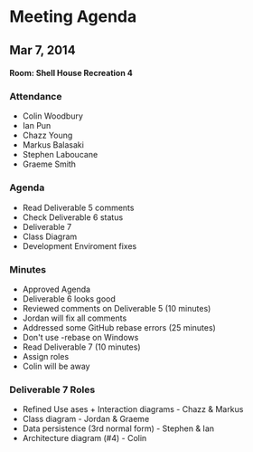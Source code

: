 # Meeting Agenda
## Mar 7, 2014
#### Room: Shell House Recreation 4

### Attendance
- Colin Woodbury
- Ian Pun
- Chazz Young
- Markus Balasaki
- Stephen Laboucane
- Graeme Smith

### Agenda
- Read Deliverable 5 comments
- Check Deliverable 6 status
- Deliverable 7
- Class Diagram
- Development Enviroment fixes

### Minutes
- Approved Agenda
- Deliverable 6 looks good
- Reviewed comments on Deliverable 5 (10 minutes)
- Jordan will fix all comments
- Addressed some GitHub rebase errors (25 minutes)
- Don't use -rebase on Windows
- Read Deliverable 7 (10 minutes)
- Assign roles
- Colin will be away

### Deliverable 7 Roles
- Refined Use ases + Interaction diagrams - Chazz & Markus
- Class diagram - Jordan & Graeme
- Data persistence (3rd normal form) - Stephen & Ian
- Architecture diagram (#4) - Colin
